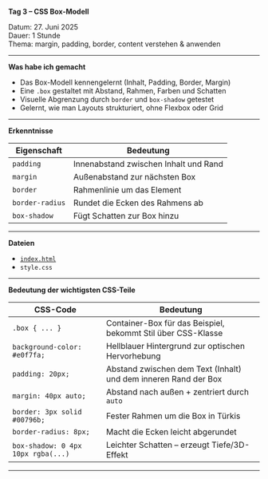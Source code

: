 **Tag 3 – CSS Box-Modell**

Datum: 27. Juni 2025  
Dauer: 1 Stunde  
Thema: margin, padding, border, content verstehen & anwenden

---

**Was habe ich gemacht**

- Das Box-Modell kennengelernt (Inhalt, Padding, Border, Margin)
- Eine `.box` gestaltet mit Abstand, Rahmen, Farben und Schatten
- Visuelle Abgrenzung durch `border` und `box-shadow` getestet
- Gelernt, wie man Layouts strukturiert, ohne Flexbox oder Grid

---

**Erkenntnisse**

| Eigenschaft     | Bedeutung                               |
|----------------|------------------------------------------|
| `padding`       | Innenabstand zwischen Inhalt und Rand   |
| `margin`        | Außenabstand zur nächsten Box           |
| `border`        | Rahmenlinie um das Element              |
| `border-radius` | Rundet die Ecken des Rahmens ab         |
| `box-shadow`    | Fügt Schatten zur Box hinzu             |

---

**Dateien**

- [`index.html`](https://sugu4.github.io/100-days-of-code/Day03)
- `style.css`

---

**Bedeutung der wichtigsten CSS-Teile**

| CSS-Code                             | Bedeutung                                                           |
|--------------------------------------|----------------------------------------------------------------------|
| `.box { ... }`                       | Container-Box für das Beispiel, bekommt Stil über CSS-Klasse        |
| `background-color: #e0f7fa;`         | Hellblauer Hintergrund zur optischen Hervorhebung                   |
| `padding: 20px;`                     | Abstand zwischen dem Text (Inhalt) und dem inneren Rand der Box     |
| `margin: 40px auto;`                | Abstand nach außen + zentriert durch `auto`                         |
| `border: 3px solid #00796b;`         | Fester Rahmen um die Box in Türkis                                  |
| `border-radius: 8px;`                | Macht die Ecken leicht abgerundet                                   |
| `box-shadow: 0 4px 10px rgba(...)`   | Leichter Schatten – erzeugt Tiefe/3D-Effekt                         |

---
